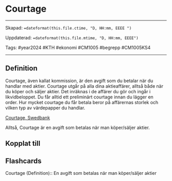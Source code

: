 # Courtage

---
Skapad: `=dateformat(this.file.ctime, "D, HH:mm, EEEE ")`

Uppdaterad: `=dateformat(this.file.mtime, "D, HH:mm, EEEE")`

Tags: #year2024 #KTH #ekonomi #CM1005 #begrepp #CM1005KS4

---

## Definition

Courtage, även kallat kommission, är den avgift som du betalar när du handlar med aktier. Courtage utgår på alla dina aktieaffärer, alltså både när du köper och säljer aktier. Det inräknas i de affärer du gör och ingår i likvidbeloppet. Du får alltid ett preliminärt courtage innan du lägger en order. Hur mycket courtage du får betala beror på affärernas storlek och vilken typ av värdepapper du handlar.

[Courtage, Swedbank](https://www.swedbank.se/privat/spara-och-placera/aktier/courtage.html)

Alltså, Courtage är en avgift som betalas när man köper/säljer aktier.

## Kopplat till

## Flashcards

Courtage (Definition):: En avgift som betalas när man köper/säljer aktier
<!--SR:!2024-03-08,13,270!2024-03-04,4,272-->
